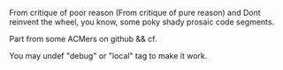 From critique of poor reason (From critique of pure reason) and Dont reinvent the wheel, you know, some poky shady prosaic code segments. 

Part from some ACMers on github && cf.

You may undef "debug" or "local" tag to make it work.

